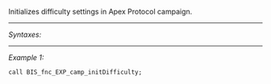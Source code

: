 Initializes difficulty settings in Apex Protocol campaign.


---
*Syntaxes:*



---
*Example 1:*

```sqf
call BIS_fnc_EXP_camp_initDifficulty;
```